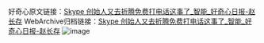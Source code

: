 好奇心原文链接：[Skype 创始人又去折腾免费打电话这事了_智能_好奇心日报-赵长存](https://www.qdaily.com/articles/9599.html)
WebArchive归档链接：[Skype 创始人又去折腾免费打电话这事了_智能_好奇心日报-赵长存](http://web.archive.org/web/20190623154550/https://www.qdaily.com/articles/9599.html)
![image](http://ww3.sinaimg.cn/large/007d5XDply1g3vfvdvth1j30u02m11kx)